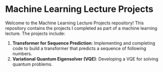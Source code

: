 # Machine Learning Lecture Projects

Welcome to the Machine Learning Lecture Projects repository! This repository contains the projects I completed as part of a machine learning lecture. The projects include:

1. **Transformer for Sequence Prediction**: Implementing and completing code to build a transformer that predicts a sequence of following numbers.
2. **Variational Quantum Eigensolver (VQE)**: Developing a VQE for solving quantum problems.
